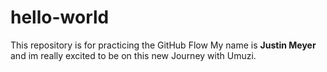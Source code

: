 # hello-world
This repository is for practicing the GitHub Flow
My name is **Justin Meyer** and im really excited to be on this new Journey with Umuzi.

